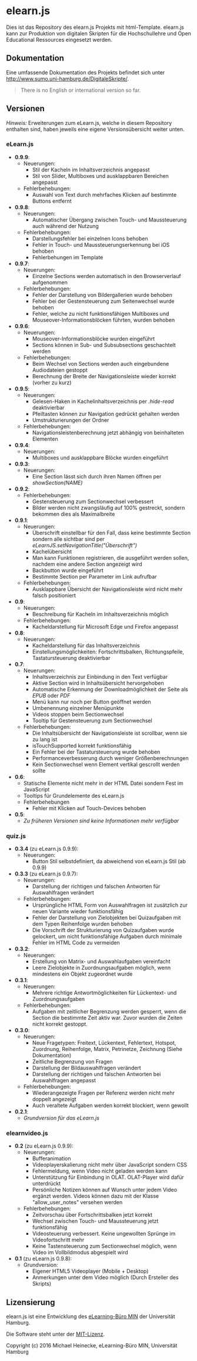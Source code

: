 # elearn.js

Dies ist das Repository des elearn.js Projekts mit html-Template. elearn.js kann zur Produktion von digitalen Skripten für die Hochschullehre und Open Educational Ressources eingesetzt werden.

## Dokumentation

Eine umfassende Dokumentation des Projekts befindet sich unter http://www.sumo.uni-hamburg.de/DigitaleSkripte/.

> There is no English or international version so far.

## Versionen

_Hinweis:_ Erweiterungen zum eLearn.js, welche in diesem Repository enthalten
sind, haben jeweils eine eigene Versionsübersicht weiter unten.

### eLearn.js
* __0.9.9__:
  * Neuerungen:
    * Stil der Kacheln im Inhaltsverzeichnis angepasst
    * Stil von Slider, Multiboxes und ausklappbaren Bereichen angepasst
  * Fehlerbehebungen:
    * Auswahl von Text durch mehrfaches Klicken auf bestimmte Buttons entfernt
* __0.9.8__:
  * Neuerungen:
    * Automatischer Übergang zwischen Touch- und Maussteuerung auch während
    der Nutzung
  * Fehlerbehebungen:
    * Darstellungsfehler bei einzelnen Icons behoben
    * Fehler in Touch- und Maussteuerungserkennung bei iOS behoben
    * Fehlerbehungen im Template
* __0.9.7__:
  * Neuerungen:
    * Einzelne Sections werden automatisch in den Browserverlauf aufgenommen
  * Fehlerbehebungen:
    * Fehler der Darstellung von Bildergallerien wurde behoben
    * Fehler bei der Gestensteuerung zum Seitenwechsel wurde behoben
    * Fehler, welche zu nicht funktionsfähigen Multiboxes und
    Mouseover-Informationsblöcken führten, wurden behoben
* __0.9.6__:
  * Neuerungen:
    * Mouseover-Informationsblöcke wurden eingeführt
    * Sections können in Sub- und Subsubsections geschachtelt werden
  * Fehlerbehebungen:
    * Beim Wechsel von Sections werden auch eingebundene Audiodateien gestoppt
    * Berechnung der Breite der Navigationsleiste wieder korrekt (vorher zu
    kurz)
* __0.9.5__:
  * Neuerungen:
    * Gelesen-Haken in Kachelinhaltsverzeichnis per _.hide-read_ deaktivierbar
    * Pfeiltasten können zur Navigation gedrückt gehalten werden
    * Umstrukturierungen der Ordner
  * Fehlerbehebungen:
    * Navigationsleistenberechnung jetzt abhängig von beinhalteten Elementen
* __0.9.4__:
  * Neuerungen:
     * Multiboxes und ausklappbare Blöcke wurden eingeführt
* __0.9.3__:
  * Neuerungen:
    * Eine Section lässt sich durch ihren Namen öffnen per _showSection(NAME)_
* __0.9.2__:
  * Fehlerbehebungen:
    * Gestensteuerung zum Sectionwechsel verbessert
    * Bilder werden nicht zwangsläufig auf 100% gestreckt, sondern bekommen dies
    als Maximalbreite
* __0.9.1__:
  * Neuerungen:
    * Überschrift einstellbar für den Fall, dass keine bestimmte Section sondern
    alle sichtbar sind per _eLearnJS.setNavigationTitle("Überschrift")_
    * Kachelübersicht
    * Man kann Funktionen registrieren, die ausgeführt werden sollen, nachdem
    eine andere Section angezeigt wird
    * Backbutton wurde eingeführt
    * Bestimmte Section per Parameter im Link aufrufbar
  * Fehlerbehebungen:
    * Ausklappbare Übersicht der Navigationsleiste wird nicht mehr falsch
    positioniert
* __0.9__:
  * Neuerungen:
    * Beschreibung für Kacheln im Inhaltsverzeichnis möglich
  * Fehlerbehebungen:
    * Kacheldarstellung für Microsoft Edge und Firefox angepasst
* __0.8__:
  * Neuerungen:
    * Kacheldarstellung für das Inhaltsverzeichnis
    * Einstellungsmöglichkeiten: Fortschrittsbalken, Richtungspfeile,
    Tastatursteuerung deaktivierbar
* __0.7__:
  * Neuerungen:
    * Inhaltsverzeichnis zur Einbindung in den Text verfügbar
    * Aktive Section wird in Inhaltsübersicht hervorgehoben
    * Automatische Erkennung der Downloadmöglichkeit der Seite als _EPUB_ oder
    _PDF_
    * Menü kann nur noch per Button geöffnet werden
    * Umbenennung einzelner Menüpunkte
    * Videos stoppen beim Sectionwechsel
    * Tooltip für Gestensteuerung zum Sectionwechsel
  * Fehlerbehebungen:
    * Die Inhaltsübersicht der Navigationsleiste ist scrollbar, wenn sie zu
    lang ist
    * isTouchSupported korrekt funktionsfähig
    * Ein Fehler bei der Tastatursteuerung wurde behoben
    * Performanceverbesserung durch weniger Größenberechnungen
    * Kein Sectionwechsel wenn Element vertikal gescrollt werden sollte
* __0.6__:
  * Statische Elemente nicht mehr in der HTML Datei sondern Fest im JavaScript
  * Tooltips für Grundelemente des eLearn.js
  * Fehlerbehebungen
    * Fehler mit Klicken auf Touch-Devices behoben
* __0.5__:
  * _Zu früheren Versionen sind keine Informationen mehr verfügbar_


### quiz.js

* __0.3.4__ (zu eLearn.js 0.9.9):
  * Neuerungen:
    * Button Stil selbstdefiniert, da abweichend von eLearn.js Stil (ab 0.9.9)
* __0.3.3__ (zu eLearn.js 0.9.7):
  * Neuerungen:
    * Darstellung der richtigen und falschen Antworten für Auswahlfragen
    verändert
  * Fehlerbehebungen:
    * Ursprüngliche HTML Form von Auswahlfragen ist zusätzlich zur neuen
    Variante wieder funktionsfähig
    * Fehler der Darstellung von Zielobjekten bei Quizaufgaben mit dem Typen
    Reihenfolge wurden behoben
    * Die Vorschrift der Strukturierung von Quizaufgaben wurde gelockert, um
    nicht funktionsfähige Aufgaben durch minimale Fehler im HTML Code zu
    vermeiden
* __0.3.2__:
  * Neuerungen:
    * Erstellung von Matrix- und Auswahlaufgaben vereinfacht
    * Leere Zielobjekte in Zuordnungsaufgaben möglich, wenn mindestens ein
    Objekt zugeordnet wurde
* __0.3.1__:
  * Neuerungen:
    * Mehrere richtige Antwortmöglichkeiten für Lückentext- und
    Zuordnungsaufgaben
  * Fehlerbehebungen:
    * Aufgaben mit zeitlicher Begrenzung werden gesperrt, wenn die Section die
    bestimmte Zeit aktiv war. Zuvor wurden die Zeiten nicht korrekt gestoppt.
* __0.3.0__:
  * Neuerungen:
    * Neue Fragetypen: Freitext, Lückentext, Fehlertext, Hotspot, Zuordnung,
    Reihenfolge, Matrix, Petrinetze, Zeichnung (Siehe Dokumentation)
    * Zeitliche Begrenzung von Fragen
    * Darstellung der Bildauswahlfragen verändert
    * Darstellung der richtigen und falschen Antworten bei Auswahlfragen
    angepasst
  * Fehlerbehebungen:
    * Wiederangezeigte Fragen per Referenz werden nicht mehr doppelt angezeigt
    * Auch veraltete Aufgaben werden korrekt blockiert, wenn gewollt
* __0.2.1__:
  * _Grundversion für das eLearn.js_


### elearnvideo.js

* __0.2__ (zu eLearn.js 0.9.9):
  * Neuerungen:
    * Bufferanimation
    * Videoplayerskalierung nicht mehr über JavaScript sondern CSS
    * Fehlermeldung, wenn Video nicht geladen werden kann
    * Unterstützung für Einbindung in OLAT. OLAT-Player wird dafür unterdrückt
    * Persönliche Notizen können auf Wunsch unter jedem Video ergänzt werden.
    Videos können dazu mit der Klasse "allow_user_notes" versehen werden
  * Fehlerbehebungen:
    * Zeitvorschau über Fortschrittsbalken jetzt korrekt
    * Wechsel zwischen Touch- und Maussteuerung jetzt funktionsfähig
    * Videosteuerung verbessert. Keine ungewollten Sprünge im Videofortschritt
    mehr
    * Keine Tastensteuerung zum Sectionwechsel möglich, wenn Video im
    Vollbildmodus abgespielt wird
* __0.1__ (zu eLearn.js 0.9.8):
  * Grundversion:
    * Eigener HTML5 Videoplayer (Mobile + Desktop)
    * Anmerkungen unter dem Video möglich (Durch Ersteller des Skripts)


## Lizensierung

elearn.js ist eine Entwicklung des [eLearning-Büro MIN](https://www.min.uni-hamburg.de/studium/elearning.html) der Universität Hamburg.

Die Software steht unter der [MIT-Lizenz](http://opensource.org/licenses/mit-license.php).

Copyright (c) 2016 Michael Heinecke, eLearning-Büro MIN, Universität Hamburg
